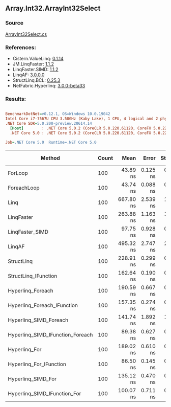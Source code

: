 ﻿## Array.Int32.ArrayInt32Select

### Source
[ArrayInt32Select.cs](../LinqBenchmarks/Array/Int32/ArrayInt32Select.cs)

### References:
- Cistern.ValueLinq: [0.1.14](https://www.nuget.org/packages/Cistern.ValueLinq/0.1.14)
- JM.LinqFaster: [1.1.2](https://www.nuget.org/packages/JM.LinqFaster/1.1.2)
- LinqFaster.SIMD: [1.1.2](https://www.nuget.org/packages/LinqFaster.SIMD/1.0.3)
- LinqAF: [3.0.0.0](https://www.nuget.org/packages/LinqAF/3.0.0.0)
- StructLinq.BCL: [0.25.3](https://www.nuget.org/packages/StructLinq.BCL/0.25.3)
- NetFabric.Hyperlinq: [3.0.0-beta33](https://www.nuget.org/packages/NetFabric.Hyperlinq/3.0.0-beta33)

### Results:
``` ini

BenchmarkDotNet=v0.12.1, OS=Windows 10.0.19042
Intel Core i7-7567U CPU 3.50GHz (Kaby Lake), 1 CPU, 4 logical and 2 physical cores
.NET Core SDK=5.0.200-preview.20614.14
  [Host]        : .NET Core 5.0.2 (CoreCLR 5.0.220.61120, CoreFX 5.0.220.61120), X64 RyuJIT
  .NET Core 5.0 : .NET Core 5.0.2 (CoreCLR 5.0.220.61120, CoreFX 5.0.220.61120), X64 RyuJIT

Job=.NET Core 5.0  Runtime=.NET Core 5.0  

```
|                           Method | Count |      Mean |    Error |   StdDev | Ratio | RatioSD |  Gen 0 | Gen 1 | Gen 2 | Allocated |
|--------------------------------- |------ |----------:|---------:|---------:|------:|--------:|-------:|------:|------:|----------:|
|                          ForLoop |   100 |  43.89 ns | 0.125 ns | 0.105 ns |  1.00 |    0.00 |      - |     - |     - |         - |
|                      ForeachLoop |   100 |  43.74 ns | 0.088 ns | 0.078 ns |  1.00 |    0.00 |      - |     - |     - |         - |
|                             Linq |   100 | 667.80 ns | 2.539 ns | 1.982 ns | 15.22 |    0.07 | 0.0229 |     - |     - |      48 B |
|                       LinqFaster |   100 | 263.88 ns | 1.163 ns | 1.031 ns |  6.01 |    0.03 | 0.2027 |     - |     - |     424 B |
|                  LinqFaster_SIMD |   100 |  97.75 ns | 0.928 ns | 0.868 ns |  2.23 |    0.02 | 0.2027 |     - |     - |     424 B |
|                           LinqAF |   100 | 495.32 ns | 2.747 ns | 2.294 ns | 11.29 |    0.05 |      - |     - |     - |         - |
|                       StructLinq |   100 | 228.91 ns | 0.299 ns | 0.265 ns |  5.22 |    0.01 | 0.0153 |     - |     - |      32 B |
|             StructLinq_IFunction |   100 | 162.64 ns | 0.190 ns | 0.148 ns |  3.71 |    0.01 |      - |     - |     - |         - |
|                Hyperlinq_Foreach |   100 | 190.59 ns | 0.667 ns | 0.557 ns |  4.34 |    0.02 |      - |     - |     - |         - |
|      Hyperlinq_Foreach_IFunction |   100 | 157.35 ns | 0.274 ns | 0.214 ns |  3.59 |    0.01 |      - |     - |     - |         - |
|           Hyperlinq_SIMD_Foreach |   100 | 141.74 ns | 1.892 ns | 1.677 ns |  3.22 |    0.03 | 0.2027 |     - |     - |     424 B |
| Hyperlinq_SIMD_IFunction_Foreach |   100 |  89.38 ns | 0.627 ns | 0.586 ns |  2.04 |    0.01 | 0.2027 |     - |     - |     424 B |
|                    Hyperlinq_For |   100 | 189.02 ns | 0.610 ns | 0.509 ns |  4.31 |    0.02 |      - |     - |     - |         - |
|          Hyperlinq_For_IFunction |   100 |  86.50 ns | 0.145 ns | 0.121 ns |  1.97 |    0.01 |      - |     - |     - |         - |
|               Hyperlinq_SIMD_For |   100 | 135.12 ns | 0.470 ns | 0.393 ns |  3.08 |    0.01 | 0.2027 |     - |     - |     424 B |
|     Hyperlinq_SIMD_IFunction_For |   100 | 100.07 ns | 0.711 ns | 0.594 ns |  2.28 |    0.02 | 0.2027 |     - |     - |     424 B |
